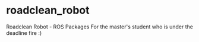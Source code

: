 # roadclean_robot
Roadclean Robot - ROS Packages For the master's student who is under the deadline fire :)
